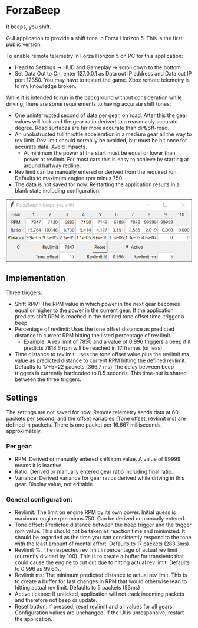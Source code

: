# ForzaBeep
It beeps, you shift.

GUI application to provide a shift tone in Forza Horizon 5. This is the first public version.

To enable remote telemetry in Forza Horizon 5 on PC for this application: 
- Head to Settings -> HUD and Gameplay -> scroll down to the bottom
- Set Data Out to On, enter 127.0.0.1 as Data out IP address and Data out IP port 12350. You may have to restart the game. Xbox remote telemetry is to my knowledge broken.

While it is intended to run in the background without consideration while driving, there are some requirements to having accurate shift tones:
- One uninterrupted second of data per gear, on road. After this the gear values will lock and the gear ratio derived to a reasonably accurate degree. Road surfaces are far more accurate than dirt/off-road.
- An unobstructed full throttle acceleration in a medium gear all the way to rev limit. Rev limit should normally be avoided, but must be hit once for accurate data. Avoid impacts.
  - At minimum the power at the start must be equal or lower than power at revlimit. For most cars this is easy to achieve by starting at around halfway redline.
- Rev limit can be manually entered or derived from the required run. Defaults to maximum engine rpm minus 750.
- The data is not saved for now. Restarting the application results in a blank state including configuration.

![example v0.1 BMW M5 2018](images/sample-BMW-M5-2018.png)

## Implementation
Three triggers:
- Shift RPM: The RPM value in which power in the next gear becomes equal or higher to the power in the current gear. If the application predicts shift RPM is reached in the defined tone offset time, trigger a beep.
- Percentage of revlimit: Uses the tone offset distance as predicted distance to current RPM hitting the listed percentage of rev limit.
  - Example: A rev limit of 7850 and a value of 0.996 triggers a beep if it predicts 7818.6 rpm will be reached in 17 frames (or less).
- Time distance to revlimit: uses the tone offset value plus the revlimit ms value as predicted distance to current RPM hitting the defined revlimit. Defaults to 17+5=22 packets (366.7 ms)
The delay between beep triggers is currently hardcoded to 0.5 seconds. This time-out is shared between the three triggers.

## Settings
The settings are not saved for now. Remote telemetry sends data at 60 packets per second, and the offset variables (Tone offset, revlimit ms) are defined in packets. There is one packet per 16.667 milliseconds, approximately.

### Per gear:
- RPM: Derived or manually entered shift rpm value. A value of 99999 means it is inactive.
- Ratio: Derived or manually entered gear ratio including final ratio.
- Variance: Derived variance for gear ratios derived while driving in this gear. Display value, not editable.

### General configuration:
- Revlimit: The limit on engine RPM by its own power. Initial guess is maximum engine rpm minus 750. Can be derived or manually entered.
- Tone offset: Predicted distance between the beep trigger and the trigger rpm value. This should not be taken as reaction time and minimized. It should be regarded as the time you can consistently respond to the tone with the least amount of mental effort. Defaults to 17 packets (283.3ms)
- Revlimit %: The respected rev limit in percentage of actual rev limit (currently divided by 100). This is to create a buffer for transients that could cause the engine to cut out due to hitting actual rev limit. Defaults to 0.996 as 99.6%.
- Revlimit ms: The minimum predicted distance to actual rev limit. This is to create a buffer for fast changes in RPM that would otherwise lead to hitting actual rev limit. Defaults to 5 packets (83ms)
- Active tickbox: If unticked, application will not track incoming packets and therefore not beep or update.
- Reset button: If pressed, reset revlimit and all values for all gears. Configuration values are unchanged. If the UI is unresponsive, restart the application.
